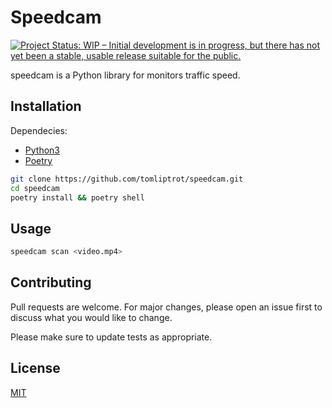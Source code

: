 # Speedcam
[![Project Status: WIP – Initial development is in progress, but there has not yet been a stable, usable release suitable for the public.](https://www.repostatus.org/badges/latest/wip.svg)](https://www.repostatus.org/#wip)


speedcam is a Python library for monitors traffic speed.

## Installation

Dependecies:
- [Python3](https://www.python.org/downloads/)
- [Poetry](https://python-poetry.org/docs/)

```bash
git clone https://github.com/tomliptrot/speedcam.git
cd speedcam
poetry install && poetry shell
```

## Usage

```bash
speedcam scan <video.mp4>
```

## Contributing
Pull requests are welcome. For major changes, please open an issue first to discuss what you would like to change.

Please make sure to update tests as appropriate.

## License
[MIT](https://choosealicense.com/licenses/mit/)
